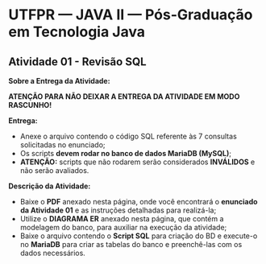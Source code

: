 # UTFPR — JAVA II — Pós-Graduação em Tecnologia Java

## Atividade 01 - Revisão SQL

**Sobre a Entrega da Atividade:**

**ATENÇÃO PARA NÃO DEIXAR A ENTREGA DA ATIVIDADE EM MODO RASCUNHO!**

**Entrega:**
- Anexe o arquivo contendo o código SQL referente às 7 consultas solicitadas no enunciado;
- Os scripts **devem rodar no banco de dados MariaDB (MySQL)**;
- **ATENÇÃO:** scripts que não rodarem serão considerados **INVÁLIDOS** e não serão avaliados.

**Descrição da Atividade:**
- Baixe o **PDF** anexado nesta página, onde você encontrará o **enunciado da Atividade 01** e as instruções detalhadas para realizá-la;
- Utilize o **DIAGRAMA ER** anexado nesta página, que contém a modelagem do banco, para auxiliar na execução da atividade;
- Baixe o arquivo contendo o **Script SQL** para criação do BD e execute-o no **MariaDB** para criar as tabelas do banco e preenchê-las com os dados necessários.
